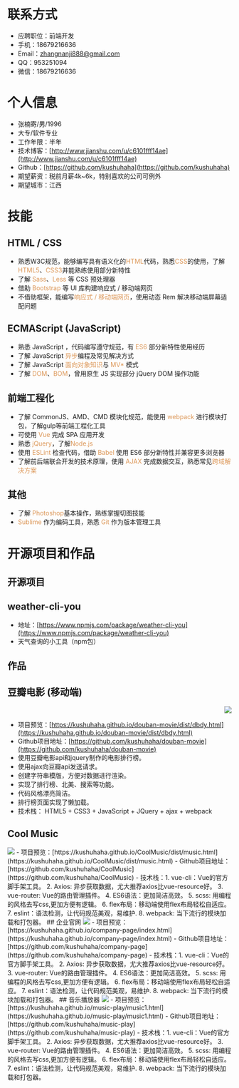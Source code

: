 # 联系方式
- 应聘职位：前端开发
- 手机：18679216636
- Email：zhangnanji888@gmail.com 
- QQ：953251094
- 微信：18679216636
# 个人信息
 - 张楠寄/男/1996 
 - 大专/软件专业 
 - 工作年限：半年
 - 技术博客：[http://www.jianshu.com/u/c6101fff14ae](http://www.jianshu.com/u/c6101fff14ae)
 - Github：[https://github.com/kushuhaha](https://github.com/kushuhaha)
 - 期望薪资：税前月薪4k~6k，特别喜欢的公司可例外
 - 期望城市：江西
# 技能
## HTML / CSS
- 熟悉W3C规范，能够编写具有语义化的<span style="color:#dc9656">HTML</span>代码，熟悉<span style="color:#dc9656">CSS</span>的使用，了解<span style="color:#dc9656">HTML5</span>、<span style="color:#dc9656">CSS3</span>并能熟练使用部分新特性
- 了解<span style="color:#dc9656"> Sass</span>、<span style="color:#dc9656">Less</span> 等 CSS 预处理器
- 借助<span style="color:#dc9656"> Bootstrap</span> 等 UI 库构建响应式 / 移动端网页
- 不借助框架，能编写<span style="color:#dc9656">响应式 / 移动端网页</span>，使⽤动态 Rem 解决移动端屏幕适配问题
## ECMAScript (JavaScript) 
- 熟悉 JavaScript ，代码编写遵守规范，有 <span style="color:#dc9656">ES6</span> 部分新特性使用经历
- 了解 JavaScript<span style="color:#dc9656"> 异步</span>编程及常见解决⽅式
- 了解 JavaScript <span style="color:#dc9656">⾯向对象知识</span>与 <span style="color:#dc9656">MV* </span>模式
- 了解 <span style="color:#dc9656">DOM</span>、<span style="color:#dc9656">BOM</span>，曾用原⽣ JS 实现部分 jQuery DOM 操作功能
## 前端工程化 
- 了解 CommonJS、AMD、CMD 模块化规范，能使用 <span style="color:#dc9656">webpack</span> 进行模块打包，了解gulp等前端工程化工具
- 可使⽤<span style="color:#dc9656"> Vue</span> 完成 SPA 应⽤开发
-  熟悉<span style="color:#dc9656"> jQuery</span>，了解<span style="color:#dc9656">Node.js</span>
- 使⽤<span style="color:#dc9656"> ESLint</span> 检查代码，借助 <span style="color:#dc9656">Babel </span>使⽤ ES6 部分新特性并兼容更多浏览器
- 了解前后端联合开发的技术原理，使⽤ <span style="color:#dc9656">AJAX</span> 完成数据交互，熟悉常见<span style="color:#dc9656">跨域解决⽅案</span>
## 其他
- 了解<span style="color:#dc9656"> Photoshop</span>基本操作，熟练掌握切图技能
-  <span style="color:#dc9656">Sublime</span> 作为编码⼯具，熟悉 <span style="color:#dc9656">Git </span>作为版本管理⼯具
# 开源项目和作品
## 开源项目
## weather-cli-you
- 地址：[https://www.npmjs.com/package/weather-cli-you](https://www.npmjs.com/package/weather-cli-you)
- 天气查询的小工具（npm包）
## 作品
## 豆瓣电影 (移动端)
<img align="right" src="http://ww1.sinaimg.cn/mw690/0069jr7igy1fo4or1fl55j308o0f9abz.jpg"/>  
- 项目预览：[https://kushuhaha.github.io/douban-movie/dist/dbdy.html](https://kushuhaha.github.io/douban-movie/dist/dbdy.html)
- Github项目地址：[https://github.com/kushuhaha/douban-movie](https://github.com/kushuhaha/douban-movie)
- 使用豆瓣电影api和jquery制作的电影排行榜。
- 使用ajax向豆瓣api发送请求。
- 创建字符串模版，方便对数据进行渲染。
- 实现了排行榜、北美、搜索等功能。
- 代码风格漂亮简洁。
- 排行榜页面实现了懒加载。
- 技术栈： HTML5 + CSS3 + JavaScript + JQuery + ajax + webpack
## Cool Music
<img src="http://ww1.sinaimg.cn/large/0069jr7igy1fo4oeek844j311y0hrx2a.jpg"/>
- 项目预览：[https://kushuhaha.github.io/CoolMusic/dist/music.html](https://kushuhaha.github.io/CoolMusic/dist/music.html)
- Github项目地址：[https://github.com/kushuhaha/CoolMusic](https://github.com/kushuhaha/CoolMusic) 
- 技术栈：1. vue-cli：Vue的官方脚手架工具。 2. Axios: 异步获取数据，尤大推荐axios比vue-resource好。 3. vue-router: Vue的路由管理插件。 4. ES6语法：更加简洁高效。 5. scss: 用编程的风格去写css,更加方便有逻辑。 6. flex布局：移动端使用flex布局轻松自适应。 7. eslint：语法检测，让代码规范美观，易维护. 8. webpack: 当下流行的模块加载和打包器。
## 企业官网
<img src="http://ww1.sinaimg.cn/large/0069jr7igy1fo4ogil84fj311d0hlqhs.jpg"/>
- 项目预览：[https://kushuhaha.github.io/company-page/index.html](https://kushuhaha.github.io/company-page/index.html)
- Github项目地址：[https://github.com/kushuhaha/company-page](https://github.com/kushuhaha/company-page)
- 技术栈：1. vue-cli：Vue的官方脚手架工具。 2. Axios: 异步获取数据，尤大推荐axios比vue-resource好。 3. vue-router: Vue的路由管理插件。 4. ES6语法：更加简洁高效。 5. scss: 用编程的风格去写css,更加方便有逻辑。 6. flex布局：移动端使用flex布局轻松自适应。 7. eslint：语法检测，让代码规范美观，易维护. 8. webpack: 当下流行的模块加载和打包器。
## 音乐播放器
<img src="http://ww1.sinaimg.cn/large/0069jr7igy1fo4oh0pb48j311v0hrdoj.jpg"/>
- 项目预览：[https://kushuhaha.github.io/music-play/music1.html](https://kushuhaha.github.io/music-play/music1.html)
- Github项目地址：[https://github.com/kushuhaha/music-play](https://github.com/kushuhaha/music-play)
- 技术栈：1. vue-cli：Vue的官方脚手架工具。 2. Axios: 异步获取数据，尤大推荐axios比vue-resource好。 3. vue-router: Vue的路由管理插件。 4. ES6语法：更加简洁高效。 5. scss: 用编程的风格去写css,更加方便有逻辑。 6. flex布局：移动端使用flex布局轻松自适应。 7. eslint：语法检测，让代码规范美观，易维护. 8. webpack: 当下流行的模块加载和打包器。
